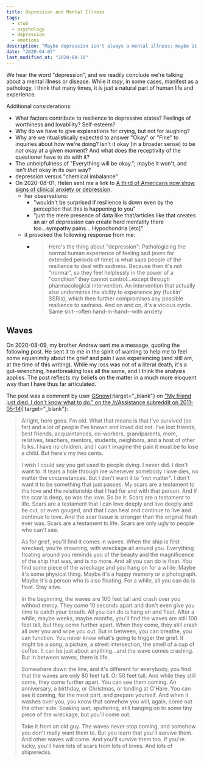 ```yaml
---
title: Depression and Mental Illness
tags:
  - stub
  - psychology
  - depression
  - emotions
description: "Maybe depression isn't always a mental illness; maybe it's sometimes just a part of the normal human experience and a rich emotional life."
date: "2020-04-07"
last_modified_at: "2020-08-10"
---
```


We hear the word "depression", and we readily conclude we're talking about a mental illness or disease. While it _may_, in some cases, manifest as a pathology, I think that many times, it is just a natural part of human life and experience.

Additional considerations:

* What factors contribute to resilience to depressive states? Feelings of worthiness and lovability? Self-esteem?
* Why do we have to give explanations for crying, but not for laughing?
* Why are we ritualistically expected to answer "Okay" or "Fine" to inquiries about how we're doing? Isn't it okay (in a broader sense) to be _not_ okay at a given moment? And what does the receptivity of the questioner have to do with it?
* The unhelpfulness of "Everything will be okay."; maybe it won't, and isn't _that_ okay in its own way?
* depression versus "chemical imbalance"
* On 2020-08-01, Helen sent me a link to [A third of Americans now show signs of clinical anxiety or depression](https://www.washingtonpost.com/health/2020/05/26/americans-with-depression-anxiety-pandemic/).
  * her observations:
    * "wouldn't be surprised if resilience is down even by the perception that this is happening to you"
    * "just the mere presence of data like that/articles like that creates an air of depression can create herd mentality there too...sympathy pains... Hypochondria [etc]"
  * it provoked the following response from me:
    * > Here's the thing about "depression": Pathologizing the normal human experience of feeling sad (even for extended periods of time) is what saps people of the resilience to deal with sadness. Because then it's not "normal", so they feel helplessly in the power of a "condition" they cannot control...except through pharmacological intervention. An intervention that actually also undermines the ability to experience joy (fuckin' SSRIs), which then further compromises any possible resilience to sadness. And on and on, it's a vicious cycle. Same shit--often hand-in-hand--with anxiety.

## Waves

On 2020-08-09, my brother Andrew sent me a message, quoting the following post. He sent it to me in the spirit of wanting to help me to feel some equanimity about the grief and pain I was experiencing (and still am, at the time of this writing). While my loss was not of a literal death, it's a gut-wrenching, heartbreaking loss all the same, and I think the analysis applies. The post reflects my beliefs on the matter in a much more eloquent way than I have thus far articulated.

The post was a comment by user [GSnow](https://www.reddit.com/user/GSnow/){:target="&lowbar;blank"} on ["My friend just died. I don't know what to do." on the /r/Assistance subreddit on 2011-05-14](https://www.reddit.com/r/Assistance/comments/hax0t/my_friend_just_died_i_dont_know_what_to_do/c1u0rx2/){:target="&lowbar;blank"}:

> Alright, here goes. I'm old. What that means is that I've survived (so far) and a lot of people I've known and loved did not. I've lost friends, best friends, acquaintances, co-workers, grandparents, mom, relatives, teachers, mentors, students, neighbors, and a host of other folks. I have no children, and I can't imagine the pain it must be to lose a child. But here's my two cents.
>
> I wish I could say you get used to people dying. I never did. I don't want to. It tears a hole through me whenever somebody I love dies, no matter the circumstances. But I don't want it to "not matter". I don't want it to be something that just passes. My scars are a testament to the love and the relationship that I had for and with that person. And if the scar is deep, so was the love. So be it. Scars are a testament to life. Scars are a testament that I can love deeply and live deeply and be cut, or even gouged, and that I can heal and continue to live and continue to love. And the scar tissue is stronger than the original flesh ever was. Scars are a testament to life. Scars are only ugly to people who can't see.
>
> As for grief, you'll find it comes in waves. When the ship is first wrecked, you're drowning, with wreckage all around you. Everything floating around you reminds you of the beauty and the magnificence of the ship that was, and is no more. And all you can do is float. You find some piece of the wreckage and you hang on for a while. Maybe it's some physical thing. Maybe it's a happy memory or a photograph. Maybe it's a person who is also floating. For a while, all you can do is float. Stay alive.
>
> In the beginning, the waves are 100 feet tall and crash over you without mercy. They come 10 seconds apart and don't even give you time to catch your breath. All you can do is hang on and float. After a while, maybe weeks, maybe months, you'll find the waves are still 100 feet tall, but they come further apart. When they come, they still crash all over you and wipe you out. But in between, you can breathe, you can function. You never know what's going to trigger the grief. It might be a song, a picture, a street intersection, the smell of a cup of coffee. It can be just about anything...and the wave comes crashing. But in between waves, there is life.
>
> Somewhere down the line, and it's different for everybody, you find that the waves are only 80 feet tall. Or 50 feet tall. And while they still come, they come further apart. You can see them coming. An anniversary, a birthday, or Christmas, or landing at O'Hare. You can see it coming, for the most part, and prepare yourself. And when it washes over you, you know that somehow you will, again, come out the other side. Soaking wet, sputtering, still hanging on to some tiny piece of the wreckage, but you'll come out.
>
> Take it from an old guy. The waves never stop coming, and somehow you don't really want them to. But you learn that you'll survive them. And other waves will come. And you'll survive them too. If you're lucky, you'll have lots of scars from lots of loves. And lots of shipwrecks.
